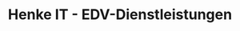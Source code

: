 ---
title: "Henke IT - EDV-Dienstleistungen"
url: /meschede/henke-it-edv-dienstleistungen/
shop: Computer
---
